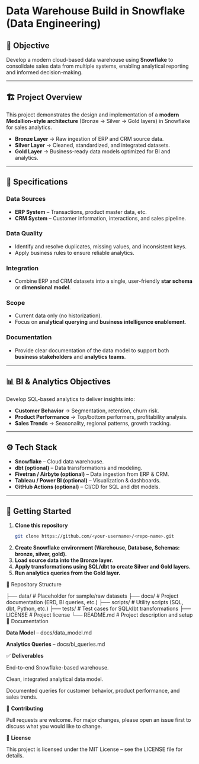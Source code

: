 # Data Warehouse Build in Snowflake (Data Engineering)

## 📌 Objective
Develop a modern cloud-based data warehouse using **Snowflake** to consolidate sales data from multiple systems, enabling analytical reporting and informed decision-making.

---

## 🏗️ Project Overview
This project demonstrates the design and implementation of a **modern Medallion-style architecture** (Bronze → Silver → Gold layers) in Snowflake for sales analytics.

- **Bronze Layer** → Raw ingestion of ERP and CRM source data.  
- **Silver Layer** → Cleaned, standardized, and integrated datasets.  
- **Gold Layer** → Business-ready data models optimized for BI and analytics.  

---

## 🔑 Specifications

### Data Sources
- **ERP System** – Transactions, product master data, etc.  
- **CRM System** – Customer information, interactions, and sales pipeline.  

### Data Quality
- Identify and resolve duplicates, missing values, and inconsistent keys.  
- Apply business rules to ensure reliable analytics.  

### Integration
- Combine ERP and CRM datasets into a single, user-friendly **star schema** or **dimensional model**.  

### Scope
- Current data only (no historization).  
- Focus on **analytical querying** and **business intelligence enablement**.  

### Documentation
- Provide clear documentation of the data model to support both **business stakeholders** and **analytics teams**.  

---

## 📊 BI & Analytics Objectives
Develop SQL-based analytics to deliver insights into:

- **Customer Behavior** → Segmentation, retention, churn risk.  
- **Product Performance** → Top/bottom performers, profitability analysis.  
- **Sales Trends** → Seasonality, regional patterns, growth tracking.  

---

## ⚙️ Tech Stack
- **Snowflake** – Cloud data warehouse.  
- **dbt (optional)** – Data transformations and modeling.  
- **Fivetran / Airbyte (optional)** – Data ingestion from ERP & CRM.  
- **Tableau / Power BI (optional)** – Visualization & dashboards.  
- **GitHub Actions (optional)** – CI/CD for SQL and dbt models.  

---

## 🚀 Getting Started
1. **Clone this repository**
   ```bash
   git clone https://github.com/<your-username>/<repo-name>.git
2. **Create Snowflake environment (Warehouse, Database, Schemas: bronze, silver, gold).**
3. **Load source data into the Bronze layer.**
4. **Apply transformations using SQL/dbt to create Silver and Gold layers.**
5. **Run analytics queries from the Gold layer.**

📂 Repository Structure

├── data/             # Placeholder for sample/raw datasets
├── docs/             # Project documentation (ERD, BI queries, etc.)
├── scripts/          # Utility scripts (SQL, dbt, Python, etc.)
├── tests/            # Test cases for SQL/dbt transformations
├── LICENSE           # Project license
└── README.md         # Project description and setup
📖 Documentation

**Data Model** – docs/data_model.md

**Analytics Queries** – docs/bi_queries.md

✅ **Deliverables**

End-to-end Snowflake-based warehouse.

Clean, integrated analytical data model.

Documented queries for customer behavior, product performance, and sales trends.

🤝 **Contributing**

Pull requests are welcome. For major changes, please open an issue first to discuss what you would like to change.

📜 **License**

This project is licensed under the MIT License – see the LICENSE
 file for details.





